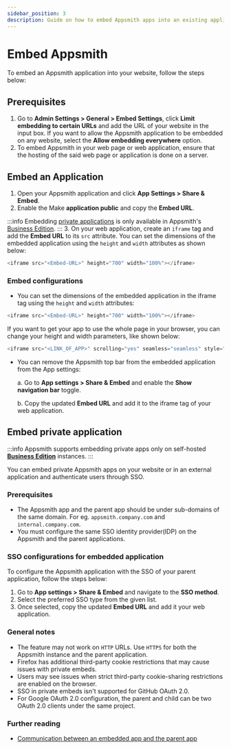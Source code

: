 ```yaml
---
sidebar_position: 3
description: Guide on how to embed Appsmith apps into an existing application
---
```


# Embed Appsmith

To embed an Appsmith application into your website, follow the steps below:

## Prerequisites

1. Go to **Admin Settings > General > Embed Settings**, click **Limit embedding to certain URLs** and add the URL of your website in the input box. If you want to allow the Appsmith application to be embedded on any website, select the **Allow embedding everywhere** option.
2. To embed Appsmith in your web page or web application, ensure that the hosting of the said web page or application is done on a server.

## Embed an Application

1. Open your Appsmith application and click **App Settings > Share & Embed**.
2. Enable the Make **application public** and copy the **Embed URL**.

:::info
Embedding [private applications](#embed-private-application) is only available in Appsmith's [Business Edition](https://www.appsmith.com/pricing).
:::
3. On your web application, create an `iframe` tag and add the **Embed URL** to its `src` attribute. You can set the dimensions of the embedded application using the `height` and `width` attributes as shown below:

```javascript
<iframe src="<Embed-URL>" height="700" width="100%"></iframe>
```
### Embed configurations

- You can set the dimensions of the embedded application in the iframe tag using the `height` and `width` attributes: 
```javascript
<iframe src="<Embed-URL>" height="700" width="100%"></iframe>
```
If you want to get your app to use the whole page in your browser, you can change your height and width parameters, like shown below:

```javascript
<iframe src="<LINK_OF_APP>" scrolling="yes" seamless="seamless" style="display:block; width:100%; height:100vh;"></iframe>
```
- You can remove the Appsmith top bar from the embedded application from the App settings:

    a. Go to **App settings > Share & Embed** and enable the **Show navigation bar** toggle. 

    b. Copy the updated **Embed URL** and add it to the iframe tag of your web application.

## Embed private application

:::info
Appsmith supports embedding private apps only on self-hosted [**Business Edition**](https://www.appsmith.com/pricing) instances.
:::

You can embed private Appsmith apps on your website or in an external application and authenticate users through SSO.

### Prerequisites

* The Appsmith app and the parent app should be under sub-domains of the same domain. For eg. `appsmith.company.com` and `internal.company.com`.
* You must configure the same SSO identity provider(IDP) on the Appsmith and the parent applications.

### SSO configurations for embedded application

To configure the Appsmith application with the SSO of your parent application, follow the steps below:

1. Go to **App settings > Share & Embed** and navigate to the **SSO method**.
2. Select the preferred SSO type from the given list.
3. Once selected, copy the updated **Embed URL** and add it your web application.

### General notes
* The feature may not work on `HTTP` URLs. Use `HTTPS` for both the Appsmith instance and the parent application.
* Firefox has additional third-party cookie restrictions that may cause issues with private embeds.
* Users may see issues when strict third-party cookie-sharing restrictions are enabled on the browser. 
* SSO in private embeds isn't supported for GitHub OAuth 2.0.
* For Google OAuth 2.0 configuration, the parent and child can be two OAuth 2.0 clients under the same project.


### Further reading
* [Communication between an embedded app and the parent app](/reference/appsmith-framework/widget-actions/post-message)
